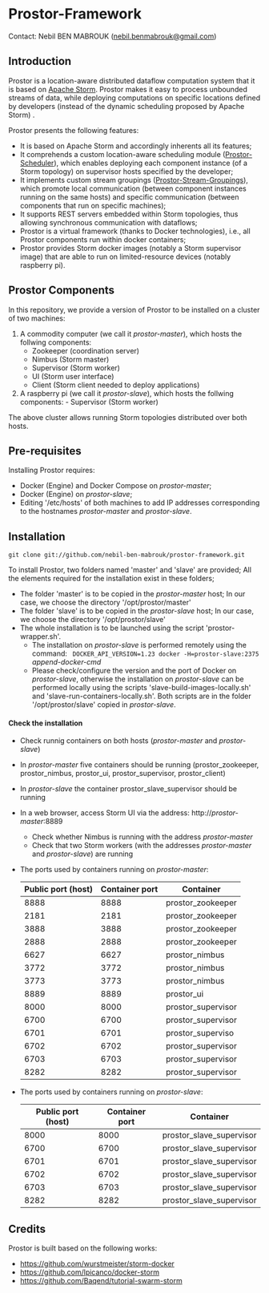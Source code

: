 # Prostor-Framework

Contact: Nebil BEN MABROUK (nebil.benmabrouk@gmail.com)

## Introduction

Prostor is a location-aware distributed dataflow computation system that it is based on [Apache Storm](http://storm.apache.org/). Prostor makes it easy to process unbounded streams of data, while deploying computations on specific locations defined by developers (instead of the dynamic scheduling proposed by Apache Storm) . 

Prostor presents the following features:

- It is based on Apache Storm and accordingly inherents all its features;
- It comprehends a custom location-aware scheduling module ([Prostor-Scheduler](https://github.com/nebil-ben-mabrouk/Prostor-Scheduler)), which enables deploying each component instance (of a Storm topology) on supervisor hosts specified by the developer;
- It implements custom stream groupings ([Prostor-Stream-Groupings](https://github.com/nebil-ben-mabrouk/Prostor-Stream-Groupings)), which promote local communication (between component instances running on the same hosts) and specific communication (between components that run on specific machines);
- It supports REST servers embedded within Storm topologies, thus allowing synchronous communication with dataflows;
- Prostor is a virtual framework (thanks to Docker technologies), i.e., all Prostor components run within docker containers;
- Prostor provides Storm docker images (notably a Storm supervisor image) that are able to run on limited-resource devices (notably raspberry pi).

## Prostor Components
In this repository, we provide a version of Prostor to be installed on a cluster of two machines:

1.  A commodity computer (we call it *prostor-master*),  which hosts the follwing components:
	- Zookeeper (coordination server)
	- Nimbus (Storm master)
	- Supervisor (Storm worker)
	- UI (Storm user interface)
	- Client (Storm client needed to deploy applications)
2.   A raspberry pi (we call it *prostor-slave*), which hosts the follwing components:
	- Supervisor (Storm worker)

The above cluster allows running Storm topologies distributed over both hosts.

## Pre-requisites
Installing Prostor requires:

- Docker (Engine) and Docker Compose on *prostor-master*;
- Docker (Engine) on *prostor-slave*;
- Editing '/etc/hosts' of both machines to add IP addresses corresponding to the hostnames *prostor-master* and *prostor-slave*.

## Installation
```
git clone git://github.com/nebil-ben-mabrouk/prostor-framework.git
```
To install Prostor, two folders named 'master' and 'slave' are provided; All the elements required for the installation exist in these folders;

- The folder 'master' is to be copied in the  *prostor-master* host; In our case, we choose the directory '/opt/prostor/master'
- The folder 'slave' is to be copied in the *prostor-slave* host; In our case, we choose the directory '/opt/prostor/slave'
-  The whole installation is to be launched using the script 'prostor-wrapper.sh'.
	- The installation on *prostor-slave* is performed remotely using the command: 
	``` DOCKER_API_VERSION=1.23 docker -H=prostor-slave:2375```  *append-docker-cmd*
	- Please check/configure the version and the port of Docker on *prostor-slave*, otherwise the installation on *prostor-slave* can be performed locally using the scripts 'slave-build-images-locally.sh' and 'slave-run-containers-locally.sh'. Both scripts are in the folder '/opt/prostor/slave' copied in *prostor-slave*.
	
#### Check the installation
- Check runnig containers on both hosts (*prostor-master* and *prostor-slave*)
- In *prostor-master* five containers should be running (prostor\_zookeeper, prostor\_nimbus, prostor\_ui, prostor\_supervisor, prostor\_client)
- In *prostor-slave*  the container prostor\_slave\_supervisor should be running
- In a web browser, access Storm UI via the address: http://*prostor-master*:8889
	-  Check whether Nimbus is running with the address *prostor-master*
	- Check that two Storm workers (with the addresses *prostor-master* and *prostor-slave*) are running
- The ports used by containers running on *prostor-master*:

	| Public port (host)      | Container port       | Container           |
	|-------------------------|----------------------| --------------------|
	| 8888                    | 8888                 | prostor_zookeeper   |
	| 2181                    | 2181                 | prostor_zookeeper   |
	| 3888                    | 3888                 | prostor_zookeeper   |
	| 2888                    | 2888                 | prostor_zookeeper   |
	| 6627                    | 6627                 | prostor_nimbus      |
	| 3772                    | 3772                 | prostor_nimbus      |
	| 3773                    | 3773                 | prostor_nimbus      |
	| 8889                    | 8889                 | prostor_ui          |
	| 8000                    | 8000                 | prostor_supervisor  |
	| 6700                    | 6700                 | prostor_supervisor  |
	| 6701                    | 6701                 | prostor_superviso   |
	| 6702                    | 6702                 | prostor_supervisor  |
	| 6703                    | 6703                 | prostor_supervisor  |
	| 8282                    | 8282                 | prostor_supervisor  |
	
- The ports used by containers running on *prostor-slave*:

	|  Public port (host)      | Container port        | Container                      |
	| -------------------------|-----------------------| -------------------------------|
	| 8000                     | 8000                  | prostor\_slave\_supervisor     |
	| 6700                     | 6700                  | prostor\_slave\_supervisor     |
	| 6701                     | 6701                  | prostor\_slave\_supervisor     |
	| 6702                     | 6702                  | prostor\_slave\_supervisor     |
	| 6703                     | 6703                  | prostor\_slave\_supervisor     |
	| 8282                     | 8282                  | prostor\_slave\_supervisor     |


## Credits 

Prostor is built based on the following works:
- https://github.com/wurstmeister/storm-docker
- https://github.com/lpicanco/docker-storm
- https://github.com/Baqend/tutorial-swarm-storm

